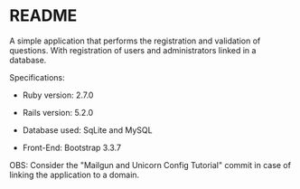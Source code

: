 # README

A simple application that performs the registration and validation of questions. With registration of users and administrators linked in a database.

Specifications:

* Ruby version: 2.7.0

* Rails version: 5.2.0

* Database used: SqLite and MySQL

* Front-End: Bootstrap 3.3.7

OBS: Consider the "Mailgun and Unicorn Config Tutorial" commit in case of linking the application to a domain.
